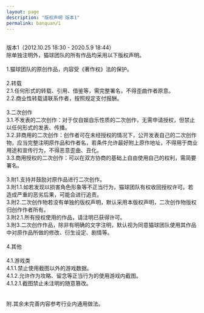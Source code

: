 ```yaml
---
layout: page
description: "版权声明 版本1"
permalink: banquan/1
---
```

<title>版权声明 版本1 - 猫球社长</title>
<br>
版本1（2012.10.25 18:30 - 2020.5.9 18:44）<br>
除单独注明外，猫球团队的所有作品均采用以下版权声明。<br>
<br>
1.猫球团队的原创作品，内容受《著作权》法的保护。<br>
<br>
2.转载<br>
2.1.任何形式的转载、引用、借鉴等，需完整署名，不得歪曲作者原意。<br>
2.2.商业性转载请联系作者，按照规定支付报酬。<br>
<br>
3.二次创作<br>
3.1.不发表的二次创作：对于仅自娱自乐性质的二次创作，无需申请授权，但禁止以任何形式的发表、传播。<br>
3.2.非商用的二次创作：创作者可在未经授权的情况下，公开发表自己的二次创作物，应当完整注明原作品和作者名，若条件允许最好附上原作地址，不得用于商业用途和宣传行为，不得恶意歪曲、丑化。<br>
3.3.商用授权的二次创作：可以在双方协商的基础上自由使用自己的权利，需简要署名。<br>
<br>
3.附1.支持并鼓励对原作品进行二次创作。<br>
3.附1.1.如若发现以损害角色形象等不正当行为，猫球团队有权收回授权许可。若造成严重的恶劣后果，可能会进行追责。<br>
3.附2.二次创作物若没有单独的版权声明，默认采用本版权声明，二次创作物版权归创作作者所有。<br>
3.附2.1.所有授权使用的作品，请注明已获得许可。<br>
3.附3.二次创作作品，除非有明确的文字注明，默认视为同意猫球团队使用其作品中对原作品所做的修改、衍生设定、剧情等。<br>
<br>
4.其他<br>
<br>
4.1.游戏类<br>
4.1.1.禁止使用截图以外的游戏数据。<br>
4.1.2.允许作为攻略、留念等正当行为的使用游戏内截图。<br>
4.1.2.1.截图禁止未注明的随意篡改。<br>
<br>
<br>
附.其余未完善内容参考行业内通用做法。





